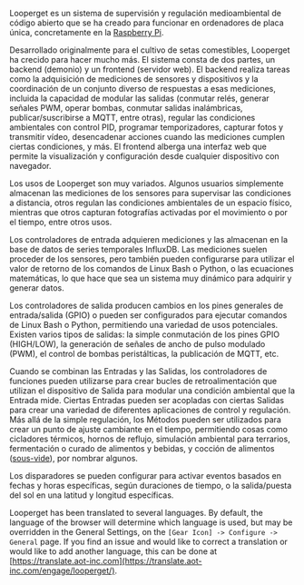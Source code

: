 Looperget es un sistema de supervisión y regulación medioambiental de código abierto que se ha creado para funcionar en ordenadores de placa única, concretamente en la [Raspberry Pi](https://en.wikipedia.org/wiki/Raspberry_Pi).

Desarrollado originalmente para el cultivo de setas comestibles, Looperget ha crecido para hacer mucho más. El sistema consta de dos partes, un backend (demonio) y un frontend (servidor web). El backend realiza tareas como la adquisición de mediciones de sensores y dispositivos y la coordinación de un conjunto diverso de respuestas a esas mediciones, incluida la capacidad de modular las salidas (conmutar relés, generar señales PWM, operar bombas, conmutar salidas inalámbricas, publicar/suscribirse a MQTT, entre otras), regular las condiciones ambientales con control PID, programar temporizadores, capturar fotos y transmitir vídeo, desencadenar acciones cuando las mediciones cumplen ciertas condiciones, y más. El frontend alberga una interfaz web que permite la visualización y configuración desde cualquier dispositivo con navegador.

Los usos de Looperget son muy variados. Algunos usuarios simplemente almacenan las mediciones de los sensores para supervisar las condiciones a distancia, otros regulan las condiciones ambientales de un espacio físico, mientras que otros capturan fotografías activadas por el movimiento o por el tiempo, entre otros usos.

Los controladores de entrada adquieren mediciones y las almacenan en la base de datos de series temporales InfluxDB. Las mediciones suelen proceder de los sensores, pero también pueden configurarse para utilizar el valor de retorno de los comandos de Linux Bash o Python, o las ecuaciones matemáticas, lo que hace que sea un sistema muy dinámico para adquirir y generar datos.

Los controladores de salida producen cambios en los pines generales de entrada/salida (GPIO) o pueden ser configurados para ejecutar comandos de Linux Bash o Python, permitiendo una variedad de usos potenciales. Existen varios tipos de salidas: la simple conmutación de los pines GPIO (HIGH/LOW), la generación de señales de ancho de pulso modulado (PWM), el control de bombas peristálticas, la publicación de MQTT, etc.

Cuando se combinan las Entradas y las Salidas, los controladores de funciones pueden utilizarse para crear bucles de retroalimentación que utilizan el dispositivo de Salida para modular una condición ambiental que la Entrada mide. Ciertas Entradas pueden ser acopladas con ciertas Salidas para crear una variedad de diferentes aplicaciones de control y regulación. Más allá de la simple regulación, los Métodos pueden ser utilizados para crear un punto de ajuste cambiante en el tiempo, permitiendo cosas como cicladores térmicos, hornos de reflujo, simulación ambiental para terrarios, fermentación o curado de alimentos y bebidas, y cocción de alimentos ([sous-vide](https://en.wikipedia.org/wiki/Sous-vide)), por nombrar algunos.

Los disparadores se pueden configurar para activar eventos basados en fechas y horas específicas, según duraciones de tiempo, o la salida/puesta del sol en una latitud y longitud específicas.

Looperget has been translated to several languages. By default, the language of the browser will determine which language is used, but may be overridden in the General Settings, on the `[Gear Icon] -> Configure -> General` page. If you find an issue and would like to correct a translation or would like to add another language, this can be done at [https://translate.aot-inc.com](https://translate.aot-inc.com/engage/looperget/).
